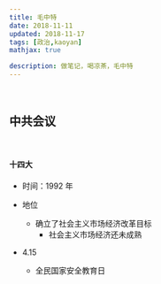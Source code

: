 ```yaml
---
title: 毛中特
date: 2018-11-11
updated: 2018-11-17
tags: [政治,kaoyan]
mathjax: true

description: 做笔记，喝凉茶，毛中特
---
```


<br>

## 中共会议

<br>

#### 十四大

- 时间：1992 年
- 地位
   - 确立了社会主义市场经济改革目标
      - 社会主义市场经济还未成熟

- 4.15
   - 全民国家安全教育日